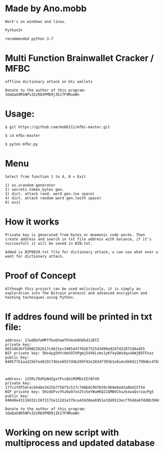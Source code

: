 # Made by Ano.mobb
```
Work's on windows and linux.

Python3+

recommended python 3.7
```

# Multi Function Brainwallet Cracker / MFBC
```
offline dictionary attack on btc wallets

Donate to the author of this program: 1GmQaG9R5NPs3ZzR6XPMD9jZk17F9MuoWn
```

# Usage:

```
$ git https://github.com/mobb111/mfbc-master.git

$ cd mfbc-master

$ pyton mfbc.py

```

# Menu

```
Select from function 1 to 4, 0 = Exit

1) os.urandom generator
2) secrets.token_bytes gen.
3) dict. attack rand. word gen.(no space)
4) dict. attack random word gen.(with space)
0) exit
```

# How it works

```
Private key is generated from bytes or mnemonic code words. Then create address and search in txt file address with balance, if it's succsesfull it will be saved in WIN.txt.

Added is BIP0039.txt file for dictionary attack, u can use what ever u want for dictionary attack.
```

# Proof of Concept
```
Although this project can be used maliciously, it is simply an exploration into the Bitcoin protocol and advanced encryption and hashing techniques using Python.
```



# If addres found will be printed in txt file:
```
address: 17wd8bTwMPYfbo6YwmTFU4xH4hDkd13ATZ
private key: 0651863bf5d902262b17c4621ec340544ff016752543d99a92d7d22872d8a455
WIF private key: 5Hs4yg5HYcAmS97UPgmj54V6Lvmv1yKf4yGWs4qcwkWjB5FFnaz
public key: 040577b1aa3256fed819174b1e6557d4b269f42e383df393b1e8a4c6b9d117994bc476304738fb948cec05a5d17d0fe6f996e7ec0b4a8e2853e41d6657f3f41e33



address: 125Rs7DdFpNdZgxtPvsQXiM3MDsCEt6F49
private key: 177c1fdf54c4cb646e3425b7756f5c517c740bdc997b59c968e0a92a0b425f54
WIF private key: 5HzdUFvvYhiKw97xnZtv5eYWuHKQZ1GMWVChuzkxwuQvrzacPg5
public key: 04040e4311b932c26f2172e112d1e37bca43428ea6951e3269513ecff6dda67dd8b39666ef34e1dfd82cfdc689d6099905ed9f291f4b4bdf921e81d1b657eee1e6
```



```
Donate to the author of this program: 1GmQaG9R5NPs3ZzR6XPMD9jZk17F9MuoWn

```
# Working on new script with multiprocess and updated database


#
#

